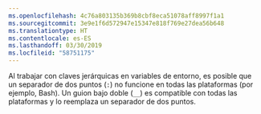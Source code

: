 ```yaml
---
ms.openlocfilehash: 4c76a803135b369b8cbf8eca51078aff8997f1a1
ms.sourcegitcommit: 3e9e1f6d572947e15347e818f769e27dea56b648
ms.translationtype: HT
ms.contentlocale: es-ES
ms.lasthandoff: 03/30/2019
ms.locfileid: "58751175"
---
```

Al trabajar con claves jerárquicas en variables de entorno, es posible que un separador de dos puntos (`:`) no funcione en todas las plataformas (por ejemplo, Bash). Un guion bajo doble (`__`) es compatible con todas las plataformas y lo reemplaza un separador de dos puntos.